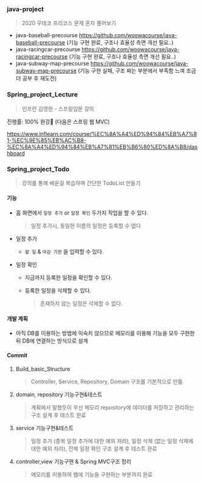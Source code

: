 ### java-project 

>  2020 우테코 프리코스 문제 혼자 풀어보기 

- java-baseball-precourse https://github.com/woowacourse/java-baseball-precourse (기능 구현 완료, 구조나 효율성 측면 개선 필요..)
- java-racingcar-precourse https://github.com/woowacourse/java-racingcar-precourse (기능 구현 완료, 구조나 효율성 측면 개선 필요..)
- java-subway-map-precourse https://github.com/woowacourse/java-subway-map-precourse (기능 구현 실패, 구조 짜는 부분에서 부족함 느껴 조금 더 공부 후 재도전)







### Spring_project_Lecture

> 인프런 김영한 - 스프링입문 강의

진행률: 100% 완강🥳 (다음은 스프링 웹 MVC)

https://www.inflearn.com/course/%EC%8A%A4%ED%94%84%EB%A7%81-%EC%9E%85%EB%AC%B8-%EC%8A%A4%ED%94%84%EB%A7%81%EB%B6%80%ED%8A%B8/dashboard







### Spring_project_Todo

> 강의를 통해 배운걸 복습하며 간단한 TodoList 만들기

#### 기능

- 홈 화면에서 `일정 추가` or `일정 확인` 두가지 작업을 할 수 있다.

  > 일정 추가시, 동일한 이름의 일정은 등록할 수 없다

- 일정 추가

  - `할 일` & `마감 기한` 을 입력할 수 있다.

- 일정 확인

  - 지금까지 등록한 일정을 확인할 수 있다.

  - 등록한 일정을 삭제할 수 있다.

    > 존재하지 않는 일정은 삭제할 수 없다.



#### 개발 계획

- 아직 DB를 이용하는 방법에 익숙치 않으므로 메모리를 이용해 기능을 모두 구현한 뒤 DB에 연결하는 방식으로 설계 



#### Commit

1. Build_basic_Structure

   > Controller, Service, Repository, Domain 구조를 기본적으로 만듦

2. domain, repository 기능구현&테스트

   > 계획에서 말했듯이 우선 메모리 repository에 데이터를 저장하고 관리하는 구조 설계 후 테스트 완료

3. service 기능구현&테스트

   > 일정 추가 (중복 일정 추가에 대한 예외 처리), 일정 삭제 (없는 일정 삭제에 대한 예외 처리), 전체 일정 확인 구조 설계 후 테스트 완료

4. controller,view 기능구현 & Spring MVC구조 정리

   > 메모리를 이용하여 웹에 기능을 구현하는 부분까지 완료

